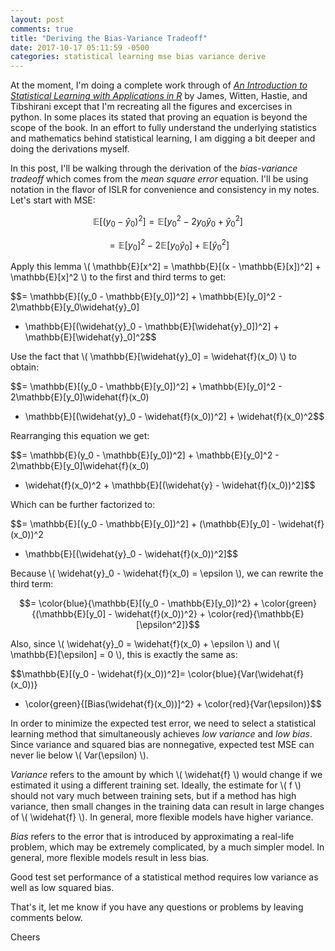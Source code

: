 ```yaml
---
layout: post
comments: true
title: "Deriving the Bias-Variance Tradeoff"
date: 2017-10-17 05:11:59 -0500
categories: statistical learning mse bias variance derive
---
```


At the moment, I'm doing a complete work through of [*An Introduction to
  Statistical Learning with Applications in R*](http://www-bcf.usc.edu/~gareth/ISL/)
  by James, Witten, Hastie, and Tibshirani except that I'm recreating all the
  figures and excercises in python. In some places its stated that proving an
  equation is beyond the scope of the book. In an effort to fully understand
  the underlying statistics and mathematics behind statistical learning, I am
  digging a bit deeper and doing the derivations myself.

In this post, I'll be walking through the derivation of the *bias-variance tradeoff*
  which comes from the *mean square error* equation. I'll be using notation
  in the flavor of ISLR for convenience and consistency in my notes. Let's start
  with MSE:  

$$\mathbb{E}[(y_0 - \widehat{y}_0)^2] = \mathbb{E}[y_0^2 - 2y_0\widehat{y}_0 + \widehat{y}_0^2]$$  

$$= \mathbb{E}[y_0]^2 - 2\mathbb{E}[y_0\widehat{y}_0] + \mathbb{E}[\widehat{y}_0^2]$$  

Apply this lemma \\( \mathbb{E}[x^2] = \mathbb{E}[(x - \mathbb{E}[x])^2] + \mathbb{E}[x]^2 \\)
  to the first and third terms to get:  

$$= \mathbb{E}[(y_0 - \mathbb{E}[y_0])^2] + \mathbb{E}[y_0]^2 - 2\mathbb{E}[y_0\widehat{y}_0]
+ \mathbb{E}[(\widehat{y}_0 - \mathbb{E}[\widehat{y}_0])^2] + \mathbb{E}[\widehat{y}_0]^2$$  

Use the fact that \\( \mathbb{E}[\widehat{y}_0] = \widehat{f}(x_0) \\) to obtain:  

$$= \mathbb{E}[(y_0 - \mathbb{E}[y_0])^2] + \mathbb{E}[y_0]^2 - 2\mathbb{E}[y_0]\widehat{f}(x_0)
+ \mathbb{E}[(\widehat{y}_0 - \widehat{f}(x_0))^2] + \widehat{f}(x_0)^2$$  

Rearranging this equation we get:  

$$= \mathbb{E}(y_0 - \mathbb{E}[y_0])^2] + \mathbb{E}[y_0]^2 - 2\mathbb{E}[y_0]\widehat{f}(x_0)
+ \widehat{f}(x_0)^2 + \mathbb{E}[(\widehat{y} - \widehat{f}(x_0))^2]$$  

Which can be further factorized to:  

$$= \mathbb{E}[(y_0 - \mathbb{E}[y_0])^2] + (\mathbb{E}[y_0] - \widehat{f}(x_0))^2
+ \mathbb{E}[(\widehat{y}_0 - \widehat{f}(x_0))^2]$$  

Because \\( \widehat{y}_0 - \widehat{f}(x_0) = \epsilon \\), we can rewrite the
  third term:  

$$= \color{blue}{\mathbb{E}[(y_0 - \mathbb{E}[y_0])^2} + \color{green}{(\mathbb{E}[y_0]
    - \widehat{f}(x_0))^2} + \color{red}{\mathbb{E}[\epsilon^2]}$$  

Also, since \\( \widehat{y}_0 = \widehat{f}(x_0) + \epsilon \\) and
  \\( \mathbb{E}[\epsilon] = 0 \\), this is exactly the same as:  

$$\mathbb{E}[(y_0 - \widehat{f}(x_0))^2]= \color{blue}{Var(\widehat{f}(x_0))}
+ \color{green}{[Bias(\widehat{f}(x_0))]^2} + \color{red}{Var(\epsilon)}$$  

In order to minimize the expected test error, we need to select a statistical learning
  method that simultaneously achieves *low variance* and *low bias*. Since variance
  and squared bias are nonnegative, expected test MSE can never lie below
  \\( Var(\epsilon) \\).  

*Variance* refers to the amount by which \\( \widehat{f} \\) would change if we
  estimated it using a different training set. Ideally, the estimate for \\( f \\)
  should not vary much between training sets, but if a method has high variance,
  then small changes in the training data can result in large changes of
  \\( \widehat{f} \\). In general, more flexible models have higher variance.  

*Bias* refers to the error that is introduced by approximating a real-life problem,
  which may be extremely complicated, by a much simpler model. In general, more flexible
  models result in less bias.  

Good test set performance of a statistical method requires low variance as well
  as low squared bias.

That's it, let me know if you have any questions or problems by leaving
comments below.

Cheers
